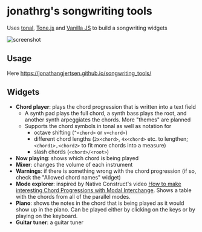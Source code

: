 # jonathrg's songwriting tools

Uses [tonal](https://github.com/danigb/tonal), [Tone.js](https://github.com/Tonejs/Tone.js) and [Vanilla JS](http://vanilla-js.com/) to build a songwriting widgets

![screenshot](https://raw.githubusercontent.com/jonathangjertsen/songwriting_tools/master/images/songwriting-tools.png)

## Usage

Here https://jonathangjertsen.github.io/songwriting_tools/

## Widgets

* **Chord player**: plays the chord progression that is written into a text field
  * A synth pad plays the full chord, a synth bass plays the root, and another synth arpeggiates the chords. More "themes" are planned
  * Supports the chord symbols in tonal as well as notation for
    * octave shifting (`^<chord>` or `v<chord>`)
    * different chord lengths (`2x<chord>`, `4x<chord>` etc. to lengthen; `<chord1>,<chord2>` to fit more chords into a measure)
    * slash chords (`<chord>/<root>`)
* **Now playing**: shows which chord is being played
* **Mixer**: changes the volume of each instrument
* **Warnings**: if there is something wrong with the chord progression (if so, check the "Allowed chord names" widget)
* **Mode explorer**: inspired by Native Construct's video [How to make interesting Chord Progressions with Modal Interchange](https://www.youtube.com/watch?v=1dRA28cdt5c). Shows a table with the chords from all of the parallel modes.
* **Piano**: shows the notes in the chord that is being played as it would show up in the piano. Can be played either by clicking on the keys or by playing on the keyboard.
* **Guitar tuner**: a guitar tuner

